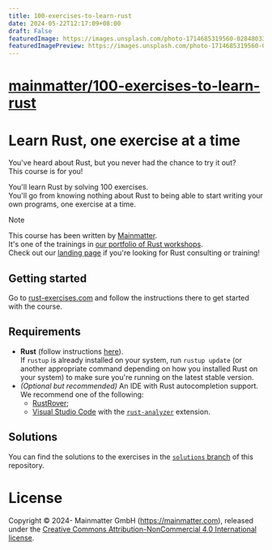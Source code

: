 ```yaml
---
title: 100-exercises-to-learn-rust
date: 2024-05-22T12:17:09+08:00
draft: False
featuredImage: https://images.unsplash.com/photo-1714685319560-028480333a4d?ixid=M3w0NjAwMjJ8MHwxfHJhbmRvbXx8fHx8fHx8fDE3MTYzNTEzNzF8&ixlib=rb-4.0.3
featuredImagePreview: https://images.unsplash.com/photo-1714685319560-028480333a4d?ixid=M3w0NjAwMjJ8MHwxfHJhbmRvbXx8fHx8fHx8fDE3MTYzNTEzNzF8&ixlib=rb-4.0.3
---
```


# [mainmatter/100-exercises-to-learn-rust](https://github.com/mainmatter/100-exercises-to-learn-rust)

# Learn Rust, one exercise at a time

You've heard about Rust, but you never had the chance to try it out?  
This course is for you!

You'll learn Rust by solving 100 exercises.  
You'll go from knowing nothing about Rust to being able to start
writing your own programs, one exercise at a time.

> [!NOTE]
> This course has been written by [Mainmatter](https://mainmatter.com/rust-consulting/).  
> It's one of the trainings in [our portfolio of Rust workshops](https://mainmatter.com/services/workshops/rust/).  
> Check out our [landing page](https://mainmatter.com/rust-consulting/) if you're looking for Rust consulting or
> training!

## Getting started

Go to [rust-exercises.com](https://rust-exercises.com) and follow the instructions there
to get started with the course.

## Requirements

- **Rust** (follow instructions [here](https://www.rust-lang.org/tools/install)).  
  If `rustup` is already installed on your system, run `rustup update` (or another appropriate command depending on how
  you installed Rust on your system)
  to make sure you're running on the latest stable version.
- _(Optional but recommended)_ An IDE with Rust autocompletion support.
  We recommend one of the following:
  - [RustRover](https://www.jetbrains.com/rust/);
  - [Visual Studio Code](https://code.visualstudio.com) with
    the [`rust-analyzer`](https://marketplace.visualstudio.com/items?itemName=matklad.rust-analyzer) extension.

## Solutions

You can find the solutions to the exercises in
the [`solutions` branch](https://github.com/mainmatter/100-exercises-to-learn-rust/tree/solutions) of this repository.

# License

Copyright © 2024- Mainmatter GmbH (https://mainmatter.com), released under the
[Creative Commons Attribution-NonCommercial 4.0 International license](https://creativecommons.org/licenses/by-nc/4.0/).
